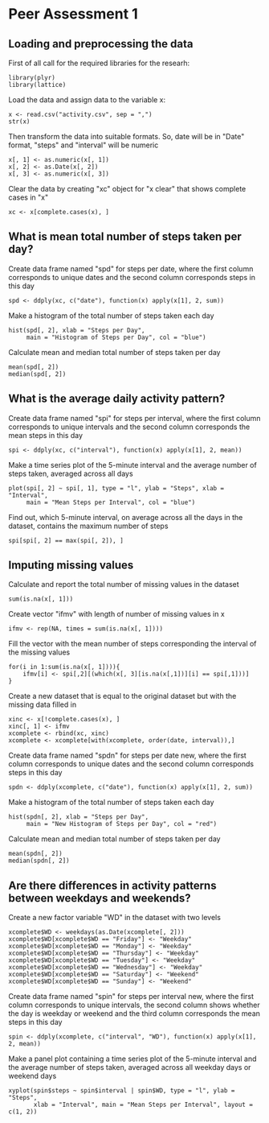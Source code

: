 # Peer Assessment 1
## Loading and preprocessing the data

First of all call for the required libraries for the researh:
```{r}
library(plyr)
library(lattice)
```

Load the data and assign data to the variable x:
```{r}
x <- read.csv("activity.csv", sep = ",")
str(x)
```

Then transform the data into suitable formats.
So, date will be in "Date" format, "steps" and "interval" will be numeric
```{r}
x[, 1] <- as.numeric(x[, 1])
x[, 2] <- as.Date(x[, 2])
x[, 3] <- as.numeric(x[, 3])
```

Clear the data by creating "xc" object for "x clear" that shows complete cases in "x"
```{r}
xc <- x[complete.cases(x), ]
```


## What is mean total number of steps taken per day?

Create data frame named "spd" for steps per date, where the first column 
corresponds to unique dates and the second column corresponds steps in this day
```{r}
spd <- ddply(xc, c("date"), function(x) apply(x[1], 2, sum)) 
```

Make a histogram of the total number of steps taken each day
```{r}
hist(spd[, 2], xlab = "Steps per Day", 
     main = "Histogram of Steps per Day", col = "blue")
```

Calculate mean and median total number of steps taken per day
```{r}
mean(spd[, 2])
median(spd[, 2])
```


## What is the average daily activity pattern?

Create data frame named "spi" for steps per interval, where the first column 
corresponds to unique intervals and the second column corresponds the mean steps in this day
```{r}
spi <- ddply(xc, c("interval"), function(x) apply(x[1], 2, mean))
```

Make a time series plot of the 5-minute interval and the average number of steps taken, averaged across all days
```{r}
plot(spi[, 2] ~ spi[, 1], type = "l", ylab = "Steps", xlab = "Interval", 
     main = "Mean Steps per Interval", col = "blue")
```

Find out, which 5-minute interval, on average across all the days in the dataset, contains the maximum number of steps
```{r}
spi[spi[, 2] == max(spi[, 2]), ]
```


## Imputing missing values

Calculate and report the total number of missing values in the dataset
```{r}
sum(is.na(x[, 1]))
```

Create vector "ifmv" with length of number of missing values in x
```{r}
ifmv <- rep(NA, times = sum(is.na(x[, 1])))
```

Fill the vector with the mean number of steps corresponding the interval of the missing values
```{r}
for(i in 1:sum(is.na(x[, 1]))){
    ifmv[i] <- spi[,2][(which(x[, 3][is.na(x[,1])][i] == spi[,1]))]
}
```

Create a new dataset that is equal to the original dataset but with the missing data filled in
```{r}
xinc <- x[!complete.cases(x), ]
xinc[, 1] <- ifmv
xcomplete <- rbind(xc, xinc)
xcomplete <- xcomplete[with(xcomplete, order(date, interval)),]
```

Create data frame named "spdn" for steps per date new, where the first column 
corresponds to unique dates and the second column corresponds steps in this day
```{r}
spdn <- ddply(xcomplete, c("date"), function(x) apply(x[1], 2, sum))
```

Make a histogram of the total number of steps taken each day
```{r}
hist(spdn[, 2], xlab = "Steps per Day", 
     main = "New Histogram of Steps per Day", col = "red")
```

Calculate mean and median total number of steps taken per day
```{r}
mean(spdn[, 2])
median(spdn[, 2])
```


## Are there differences in activity patterns between weekdays and weekends?
Create a new factor variable "WD" in the dataset with two levels
```{r}
xcomplete$WD <- weekdays(as.Date(xcomplete[, 2]))
xcomplete$WD[xcomplete$WD == "Friday"] <- "Weekday"
xcomplete$WD[xcomplete$WD == "Monday"] <- "Weekday"
xcomplete$WD[xcomplete$WD == "Thursday"] <- "Weekday"
xcomplete$WD[xcomplete$WD == "Tuesday"] <- "Weekday"
xcomplete$WD[xcomplete$WD == "Wednesday"] <- "Weekday"
xcomplete$WD[xcomplete$WD == "Saturday"] <- "Weekend"
xcomplete$WD[xcomplete$WD == "Sunday"] <- "Weekend"
```
Create data frame named "spin" for steps per interval new, where the first column corresponds to unique intervals, the second column shows whether the day is weekday or weekend and the third column corresponds the mean steps in this day
```{r}
spin <- ddply(xcomplete, c("interval", "WD"), function(x) apply(x[1], 2, mean))
```
Make a panel plot containing a time series plot of the 5-minute interval and the average number of steps taken, averaged across all weekday days or weekend days
```{r}
xyplot(spin$steps ~ spin$interval | spin$WD, type = "l", ylab = "Steps", 
       xlab = "Interval", main = "Mean Steps per Interval", layout = c(1, 2))
```